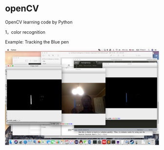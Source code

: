 # openCV

OpenCV learning code by Python

1，color recognition

Example: Tracking the Blue pen

![TrackingColor](https://github.com/YanZiQinKevin/openCV/blob/master/image/screenshoot.png)

